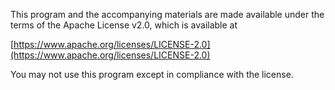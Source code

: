 This program and the accompanying materials are made available under the terms of the Apache License v2.0, which is available at

[https://www.apache.org/licenses/LICENSE-2.0](https://www.apache.org/licenses/LICENSE-2.0)

You may not use this program except in compliance with the license.